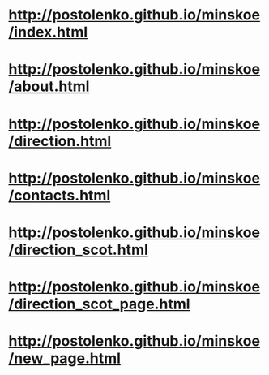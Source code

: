 # http://postolenko.github.io/minskoe/index.html
# http://postolenko.github.io/minskoe/about.html
# http://postolenko.github.io/minskoe/direction.html
# http://postolenko.github.io/minskoe/contacts.html
# http://postolenko.github.io/minskoe/direction_scot.html
# http://postolenko.github.io/minskoe/direction_scot_page.html
# http://postolenko.github.io/minskoe/new_page.html